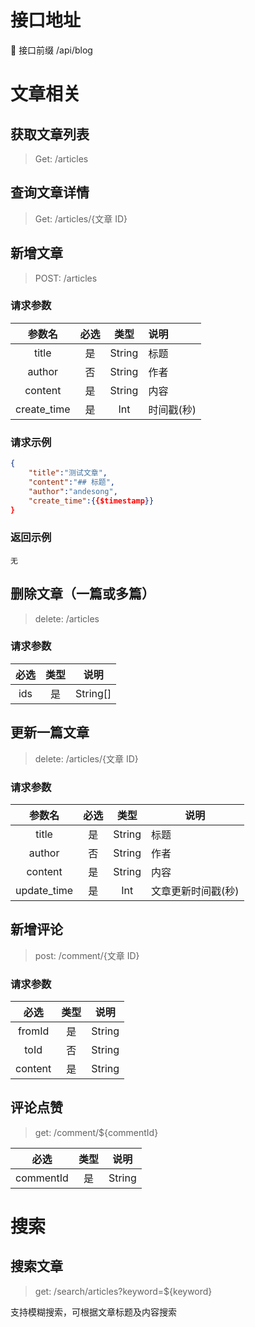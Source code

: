 # 接口地址

 接口前缀 /api/blog

# 文章相关

## 获取文章列表

> Get: /articles

## 查询文章详情

> Get: /articles/{文章 ID}

## 新增文章

> POST: /articles

### 请求参数

|   参数名    | 必选 |  类型  | 说明       |
| :---------: | :--: | :----: | :--------- |
|    title    |  是  | String | 标题       |
|   author    |  否  | String | 作者       |
|   content   |  是  | String | 内容       |
| create_time |  是  |  Int   | 时间戳(秒) |

### 请求示例

```json
{
	"title":"测试文章",
	"content":"## 标题",
	"author":"andesong",
	"create_time":{{$timestamp}}
}
```

### 返回示例

```
无
```

## 删除文章（一篇或多篇）

> delete: /articles

### 请求参数

| 必选 | 类型 |   说明   |
| :--: | :--: | :------: |
| ids  |  是  | String[] | 要删出文章的 id 数组 |

## 更新一篇文章

> delete: /articles/{文章 ID}

### 请求参数

|   参数名    | 必选 |  类型  | 说明               |
| :---------: | :--: | :----: | ------------------ |
|    title    |  是  | String | 标题               |
|   author    |  否  | String | 作者               |
|   content   |  是  | String | 内容               |
| update_time |  是  |  Int   | 文章更新时间戳(秒) |

## 新增评论

> post: /comment/{文章 ID}

### 请求参数

|  必选   | 类型 |  说明  |
| :-----: | :--: | :----: |
| fromId  |  是  | String | 评论者 |
|  toId   |  否  | String | 被回复者 Id(有就传) |
| content |  是  | String | 内容 |

## 评论点赞

> get: /comment/${commentId}

|   必选    | 类型 |  说明  |
| :-------: | :--: | :----: |
| commentId |  是  | String | 评论 ID |

# 搜索

## 搜索文章

> get: /search/articles?keyword=${keyword}

支持模糊搜索，可根据文章标题及内容搜索
